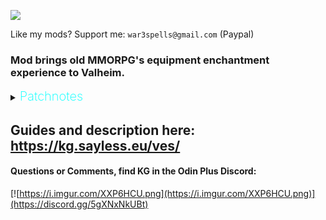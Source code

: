 ![](https://i.imgur.com/nRGWth9.png)

Like my mods? Support me: `war3spells@gmail.com` (Paypal)

### Mod brings old MMORPG's equipment enchantment experience to Valheim.

<details>
  <summary><b><span style="color:aqua;font-weight:200;font-size:20px">
    Patchnotes
</span></b></summary>

| Version       | Changes                                                                                                                                                                                                              |
|---------------|----------------------------------------------------------------------------------------------------------------------------------------------------------------------------------------------------------------------|
| 1.5.0         | Changed UI visuals<br/>Added inventory / hotbar UI vfx<br/>Added Enchantment Settings tab where you can disable VFX's<br/>Added additional effects section to enchantment colors, wings + auras for now<br/>Bugfixes |
| 1.4.5         | Fixed FPS lag issues while playing on server with ServerCharacters<br/>Info UI fixes                                                                                                                                 |
| 1.4.4         | Added new stats: attack_speed and slash_wave<br/>Added new Info UI that will show item enchant stats,  and chance                                                                                                    |
| 1.4.2 - 1.4.3 | Added new config that allows you to enable VFX for armors                                                                                                                                                            |
| 1.4.1         | Fixed a bug with wrong player resistances                                                                                                                                                                            |
| 1.4.0         | Added new skill: Enchantment. Skill increases enchant success change<br/>Skill exp can be gained by consuming skill exp source orbs that are dropped from monsters with low chance (everything configurable)         |
| 1.3.5 - 1.3.6 | Fixed ItemStand items with enchantment bug                                                                                                                                                                           |
| 1.3.4         | Fixed localization not working                                                                                                                                                                                       |
| 1.3.3         | Added new enchantment modifiers to .yml (resistance_blunt, resistance_slash and so on)                                                                                                                               |
| 1.3.2         | VFX now correctly applies to items with multiple mesh parts (crossbows, modded items)                                                                                                                                |
| 1.3.1         | Fixed small issue with UI updates when putting item in chest                                                                                                                                                         |
| 1.3.0         | Fixed wrong tooltip values bug<br/>Fixed incompatibility with Jewelcrafting + Extended inventory new visual slots                                                                                                    |
| 1.2.0         | Replaced Override .yml files to be able to affect group of items, instead of individual one<br/>Please remove Override_ yml files before start so they can be recteated                                              |
| 1.1.0         | Added 4 directories for Override + Requirements additional .yml files                                                                                                                                                |
| 1.0.0         | Mod released                                                                                                                                                                                                         |
</details>

## Guides and description here: https://kg.sayless.eu/ves/

####  Questions or Comments, find KG in the Odin Plus Discord:
[![https://i.imgur.com/XXP6HCU.png](https://i.imgur.com/XXP6HCU.png)](https://discord.gg/5gXNxNkUBt)